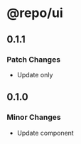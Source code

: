 # @repo/ui

## 0.1.1

### Patch Changes

- Update only

## 0.1.0

### Minor Changes

- Update component

